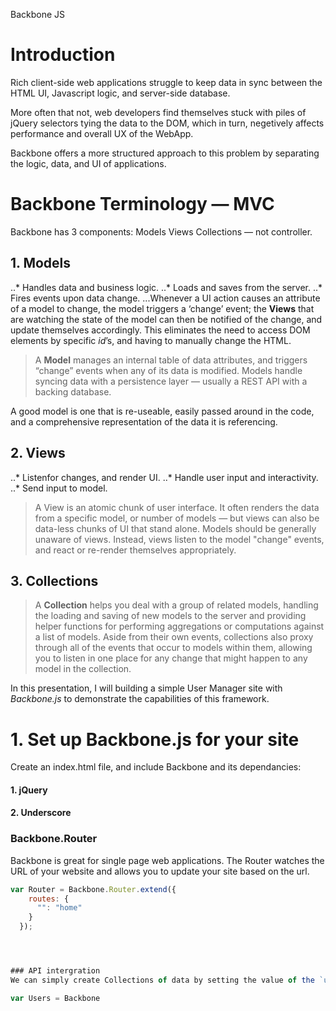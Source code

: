Backbone JS

# Introduction

Rich client-side web applications struggle to keep data in sync between the HTML UI, Javascript logic, and server-side database. 

More often that not, web developers find themselves stuck with piles of jQuery selectors tying the data to the DOM, which in turn, negetively affects performance and overall UX of the WebApp.

Backbone offers a more structured approach to this problem by separating the logic, data, and UI of applications.

# Backbone Terminology — MVC

Backbone has 3 components:
Models
Views
Collections — not controller.

## 1. Models
..* Handles data and business logic.
..* Loads and saves from the server.
..* Fires events upon data change.
...Whenever a UI action causes an attribute of a model to change, the model triggers a ‘change’ event; the **Views** that are watching the state of the model can then be notified of the change, and update themselves accordingly. This eliminates the need to access DOM elements by specific _id_’s, and having to manually change the HTML.

> A **Model** manages an internal table of data attributes, and triggers “change” events when any of its data is modified. Models handle syncing data with a persistence layer — usually a REST API with a backing database.

A good model is one that is re-useable, easily passed around in the code, and a comprehensive representation of the data it is referencing.


## 2. Views
..* Listenfor changes, and render UI.
..* Handle user input and interactivity.
..* Send input to model.

> A View is an atomic chunk of user interface. It often renders the data from a specific model, or number of models — but views can also be data-less chunks of UI that stand alone. Models should be generally unaware of views. Instead, views listen to the model "change" events, and react or re-render themselves appropriately.


## 3. Collections
> A **Collection** helps you deal with a group of related models, handling the loading and saving of new models to the server and providing helper functions for performing aggregations or computations against a list of models. Aside from their own events, collections also proxy through all of the events that occur to models within them, allowing you to listen in one place for any change that might happen to any model in the collection.


In this presentation, I will building a simple User Manager site with *Backbone.js* to demonstrate the capabilities of this framework. 


# 1. Set up Backbone.js for your site
Create an index.html file, and include Backbone and its dependancies:
#### 1. jQuery
#### 2. Underscore


### Backbone.Router
Backbone is great for single page web applications. The Router watches the URL of your website and allows you to update your site based on the url.

```javascript
var Router = Backbone.Router.extend({
    routes: {
      "": "home"
    }
  });




### API intergration
We can simply create Collections of data by setting the value of the `url` attribute to our resource endpoint. (i.e. a router call to the database or an API call)

var Users = Backbone










